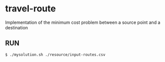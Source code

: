 # travel-route
Implementation of the minimum cost problem between a source point and a destination

## RUN
`$ ./mysolution.sh ./resource/input-routes.csv`

